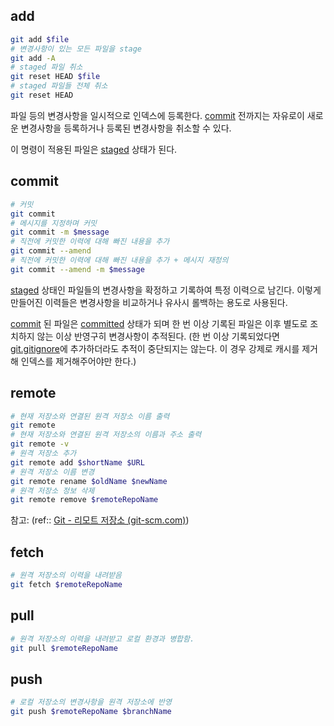 
## add
```bash
git add $file
# 변경사항이 있는 모든 파일을 stage
git add -A
# staged 파일 취소
git reset HEAD $file
# staged 파일들 전체 취소
git reset HEAD
```

파일 등의 변경사항을 일시적으로 인덱스에 등록한다. [commit](#commit) 전까지는 자유로이 새로운 변경사항을 등록하거나 등록된 변경사항을 취소할 수 있다.

이 명령이 적용된 파일은 [staged](git.fileState.md#staged) 상태가 된다.

## commit
```bash
# 커밋
git commit
# 메시지를 지정하며 커밋
git commit -m $message
# 직전에 커밋한 이력에 대해 빠진 내용을 추가
git commit --amend
# 직전에 커밋한 이력에 대해 빠진 내용을 추가 + 메시지 재정의
git commit --amend -m $message
```

[staged](git.fileState.md#staged) 상태인 파일들의 변경사항을 확정하고 기록하여 특정 이력으로 남긴다. 이렇게 만들어진 이력들은 변경사항을 비교하거나 유사시 롤백하는 용도로 사용된다.

[commit](#commit) 된 파일은 [committed](git.fileState.md#committed) 상태가 되며 한 번 이상 기록된 파일은 이후 별도로 조치하지 않는 이상 반영구히 변경사항이 추적된다. (한 번 이상 기록되었다면 [git.gitignore](git.gitignore.md)에 추가하더라도 추적이 중단되지는 않는다. 이 경우 강제로 캐시를 제거해 인덱스를 제거해주어야만 한다.)

## remote
```bash
# 현재 저장소와 연결된 원격 저장소 이름 출력
git remote 
# 현재 저장소와 연결된 원격 저장소의 이름과 주소 출력
git remote -v 
# 원격 저장소 추가
git remote add $shortName $URL
# 원격 저장소 이름 변경
git remote rename $oldName $newName
# 원격 저장소 정보 삭제
git remote remove $remoteRepoName
```

참고: (ref:: [Git - 리모트 저장소 (git-scm.com)](https://git-scm.com/book/ko/v2/Git%EC%9D%98-%EA%B8%B0%EC%B4%88-%EB%A6%AC%EB%AA%A8%ED%8A%B8-%EC%A0%80%EC%9E%A5%EC%86%8C))

## fetch
```bash
# 원격 저장소의 이력을 내려받음
git fetch $remoteRepoName
```

## pull
```bash
# 원격 저장소의 이력을 내려받고 로컬 환경과 병합함.
git pull $remoteRepoName
```

## push
```bash
# 로컬 저장소의 변경사항을 원격 저장소에 반영
git push $remoteRepoName $branchName
```
